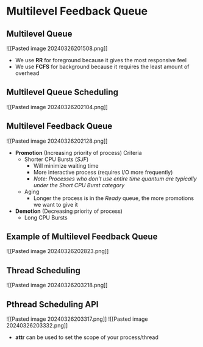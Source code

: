 # Multilevel Feedback Queue
## Multilevel Queue
![[Pasted image 20240326201508.png]]
- We use **RR** for foreground because it gives the most responsive feel
- We use **FCFS** for background because it requires the least amount of overhead

## Multilevel Queue Scheduling
![[Pasted image 20240326202104.png]]

## Multilevel Feedback Queue
![[Pasted image 20240326202128.png]]
- **Promotion** (Increasing priority of process) Criteria
	- Shorter CPU Bursts (*SJF*) 
		- Will minimize waiting time
		- More interactive process (requires I/O more frequently)
		- *Note: Processes who don't use entire time quantum are typically under the Short CPU Burst category*
	- Aging
		- Longer the process is in the *Ready* queue, the more promotions we want to give it
- **Demotion** (Decreasing priority of process)
	- Long CPU Bursts

## Example of Multilevel Feedback Queue
![[Pasted image 20240326202823.png]]

## Thread Scheduling
![[Pasted image 20240326203218.png]]

## Pthread Scheduling API
![[Pasted image 20240326203317.png]]
![[Pasted image 20240326203332.png]]
- **attr** can be used to set the scope of your process/thread
